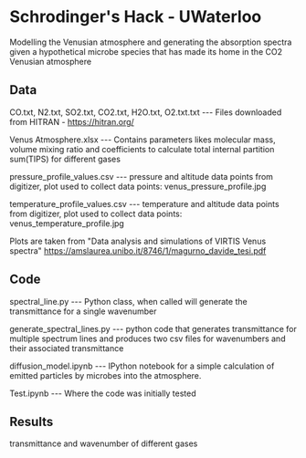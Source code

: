 # Schrodinger's Hack - UWaterloo
Modelling the Venusian atmosphere and generating the absorption spectra given a hypothetical microbe species that has made its home in the CO2 Venusian atmosphere

## Data
CO.txt, N2.txt, SO2.txt, CO2.txt, H2O.txt, O2.txt.txt --- Files downloaded from HITRAN - https://hitran.org/

Venus Atmosphere.xlsx --- Contains parameters likes molecular mass, volume mixing ratio and coefficients to calculate total internal partition sum(TIPS) for different gases

pressure_profile_values.csv --- pressure and altitude data points from digitizer, plot used to collect data points: venus_pressure_profile.jpg

temperature_profile_values.csv --- temperature and altitude data points from digitizer, plot used to collect data points: venus_temperature_profile.jpg

Plots are taken from "Data analysis and simulations of VIRTIS Venus spectra" https://amslaurea.unibo.it/8746/1/magurno_davide_tesi.pdf

## Code

spectral_line.py ---  Python class, when called will generate the transmittance for a single wavenumber

generate_spectral_lines.py --- python code that generates transmittance for multiple spectrum lines and produces two csv files for wavenumbers and their associated transmittance

diffusion_model.ipynb --- IPython notebook for a simple calculation of emitted particles by microbes into the atmosphere.

Test.ipynb --- Where the code was initially tested

## Results

transmittance and wavenumber of different gases
